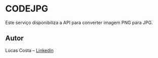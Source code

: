# CODEJPG

Este serviço disponibiliza a API para converter imagem PNG para JPG.

## Autor
Lucas Costa – [Linkedin](https://www.linkedin.com/in/lucashcruzcosta/)